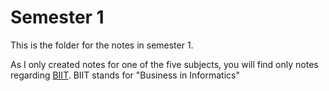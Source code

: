 # Semester 1

This is the folder for the notes in semester 1.

As I only created notes for one of the five subjects, you will find only notes regarding [BIIT](BIIT/examPrep_BIIT.md). BIIT stands for "Business in Informatics"